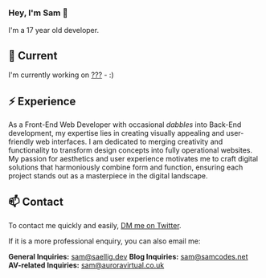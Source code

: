 ### Hey, I'm Sam 👋

I'm a 17 year old developer.

## 🔭 Current

I'm currently working on [???](https://comingsoon.com) - :)

## ⚡️ Experience

As a Front-End Web Developer with occasional *dabbles* into Back-End development, my expertise lies in creating visually appealing and user-friendly web interfaces. I am dedicated to merging creativity and functionality to transform design concepts into fully operational websites. My passion for aesthetics and user experience motivates me to craft digital solutions that harmoniously combine form and function, ensuring each project stands out as a masterpiece in the digital landscape.

## 📫 Contact

To contact me quickly and easily, [DM me on Twitter](https://twitter.com/samuelaellig).

If it is a more professional enquiry, you can also email me:

**General Inquiries:** sam@saellig.dev
**Blog Inquiries:** sam@samcodes.net
**AV-related Inquiries:** sam@auroravirtual.co.uk
